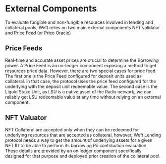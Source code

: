 # External Components 

To evaluate fungible and non-fungible resources involved in lending and collateral pools, Weft relies on two main external components NFT validator and Price Feed (or Price Oracle)


## Price Feeds

Real-time and accurate asset prices are crucial to determine the Borrowing power. A Price Feed is an on-ledger component exposing a method to get resources price data. However, there are two special cases for price feed. The first one is the Price Feed configured for deposit units used as collateral. in that case, the protocol uses the price feed configured for the underlying with the deposit unit redeemable value. The second case is the Liquid Stake Unit, as LSU is a native asset of the Radix network, we can reliably get LSU redeemable value at any time without relying on an external component.


## NFT Valuator 

NFT Collateral are accepted only when they can be redeemed for underlying resources that are accepted as collateral, however, Weft Lending protocol needs a way to get the amount of underlying assets for a given NFT ID to be able to perform its borrowing Po contribution evaluation. These details are provided by an on ledger component specifically designed for that purpose and deployed prior creation of the collateral pool. 
